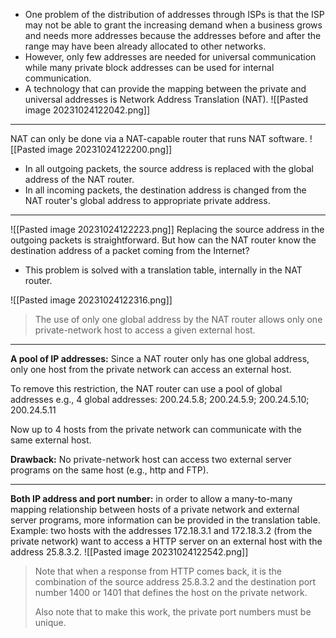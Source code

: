 * One problem of the distribution of addresses through ISPs is that the ISP may not be able to grant the increasing demand when a business grows and needs more addresses because the addresses before and after the range may have been already allocated to other networks.
* However, only few addresses are needed for universal communication while many private block addresses can be used for internal communication.
* A technology that can provide the mapping between the private and universal addresses is Network Address Translation (NAT).
![[Pasted image 20231024122042.png]]

***
NAT can only be done via a NAT-capable router that runs NAT software.
![[Pasted image 20231024122200.png]]
* In all outgoing packets, the source address is replaced with the global address of the NAT router.
* In all incoming packets, the destination address is changed from the NAT router's global address to appropriate private address.

***
![[Pasted image 20231024122223.png]]
Replacing the source address in the outgoing packets is straightforward.
But how can the NAT router know the destination address of a packet coming from the Internet?
* This problem is solved with a translation table, internally in the NAT router.

![[Pasted image 20231024122316.png]]
>The use of only one global address by the NAT router allows only one private-network host to access a given external host.

***
**A pool of IP addresses:** Since a NAT router only has one global address, only one host
from the private network can access an external host.

To remove this restriction, the NAT router can use a pool of global addresses e.g., 4
global addresses: 200.24.5.8; 200.24.5.9; 200.24.5.10; 200.24.5.11

Now up to 4 hosts from the private network can communicate with the same external
host.

**Drawback:** No private-network host can access two external server programs on the
same host (e.g., http and FTP).


***
**Both IP address and port number:** in order to allow a many-to-many mapping relationship between hosts of a private network and external server programs, more information can be provided in the translation table.
Example: two hosts with the addresses 172.18.3.1 and 172.18.3.2 (from the private network) want to access a HTTP server on an external host with the address 25.8.3.2.
![[Pasted image 20231024122542.png]]
>Note that when a response from HTTP comes back, it is the combination of the source address 25.8.3.2 and the destination port number 1400 or 1401 that defines the host on the private network. 
>
>Also note that to make this work, the private port numbers must be unique.
